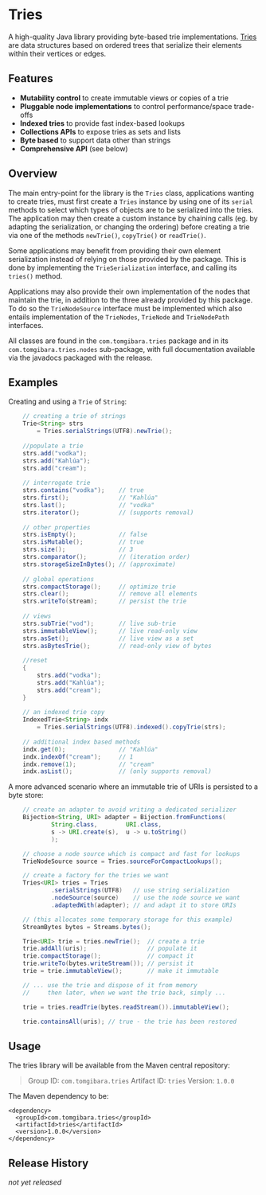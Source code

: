 Tries
=====

A high-quality Java library providing byte-based trie implementations.
[Tries][0] are data structures based on ordered trees that serialize their
elements within their vertices or edges.

Features
--------

* **Mutability control**
  to create immutable views or copies of a trie
* **Pluggable node implementations**
  to control performance/space trade-offs
* **Indexed tries**
  to provide fast index-based lookups
* **Collections APIs**
  to expose tries as sets and lists
* **Byte based**
  to support data other than strings
* **Comprehensive API**
  (see below)

Overview
--------

The main entry-point for the library is the `Tries` class, applications wanting
to create tries, must first create a `Tries` instance by using one of its
`serial` methods to select which types of objects are to be serialized into the
tries. The application may then create a custom instance by chaining calls
(eg. by adapting the serialization, or changing the ordering) before creating
a trie via one of the methods `newTrie()`, `copyTrie()` or `readTrie()`.

Some applications may benefit from providing their own element serialization
instead of relying on those provided by the package. This is done by
implementing the `TrieSerialization` interface, and calling its
`tries()` method.

Applications may also provide their own implementation of the nodes that
maintain the trie, in addition to the three already provided by this package.
To do so the `TrieNodeSource` interface must be implemented which also entails
implementation of the `TrieNodes`, `TrieNode` and `TrieNodePath`
interfaces.

All classes are found in the `com.tomgibara.tries` package and in its
`com.tomgibara.tries.nodes` sub-package, with full documentation available
via the javadocs packaged with the release.

Examples
--------

Creating and using a `Trie` of `String`:

```java
	// creating a trie of strings
	Trie<String> strs
		= Tries.serialStrings(UTF8).newTrie();
	
	//populate a trie
	strs.add("vodka");
	strs.add("Kahlúa");
	strs.add("cream");
	
	// interrogate trie
	strs.contains("vodka");    // true
	strs.first();              // "Kahlúa"
	strs.last();               // "vodka"
	strs.iterator();           // (supports removal)
	
	// other properties
	strs.isEmpty();            // false
	strs.isMutable();          // true
	strs.size();               // 3
	strs.comparator();         // (iteration order)
	strs.storageSizeInBytes(); // (approximate)
	
	// global operations
	strs.compactStorage();     // optimize trie
	strs.clear();              // remove all elements
	strs.writeTo(stream);      // persist the trie
	
	// views
	strs.subTrie("vod");       // live sub-trie
	strs.immutableView();      // live read-only view
	strs.asSet();              // live view as a set
	strs.asBytesTrie();        // read-only view of bytes
	
	//reset
	{
		strs.add("vodka");
		strs.add("Kahlúa");
		strs.add("cream");
	}
	
	// an indexed trie copy
	IndexedTrie<String> indx
		= Tries.serialStrings(UTF8).indexed().copyTrie(strs);
	
	// additional index based methods
	indx.get(0);               // "Kahlúa"
	indx.indexOf("cream");     // 1
	indx.remove(1);            // "cream"
	indx.asList();             // (only supports removal)
```

A more advanced scenario where an immutable trie of URIs is persisted to a byte
store:

```java
	// create an adapter to avoid writing a dedicated serializer
	Bijection<String, URI> adapter = Bijection.fromFunctions(
			String.class,        URI.class,
			s -> URI.create(s),  u -> u.toString()
			);

	// choose a node source which is compact and fast for lookups
	TrieNodeSource source = Tries.sourceForCompactLookups();

	// create a factory for the tries we want
	Tries<URI> tries = Tries
			.serialStrings(UTF8)   // use string serialization
			.nodeSource(source)    // use the node source we want
			.adaptedWith(adapter); // and adapt it to store URIs

	// (this allocates some temporary storage for this example)
	StreamBytes bytes = Streams.bytes();

	Trie<URI> trie = tries.newTrie();  // create a trie
	trie.addAll(uris);                 // populate it
	trie.compactStorage();             // compact it
	trie.writeTo(bytes.writeStream()); // persist it
	trie = trie.immutableView();       // make it immutable

	// ... use the trie and dispose of it from memory
	//     then later, when we want the trie back, simply ...

	trie = tries.readTrie(bytes.readStream()).immutableView();

	trie.containsAll(uris); // true - the trie has been restored
```

Usage
-----

The tries library will be available from the Maven central repository:

> Group ID:    `com.tomgibara.tries`
> Artifact ID: `tries`
> Version:     `1.0.0`

The Maven dependency to be:

    <dependency>
      <groupId>com.tomgibara.tries</groupId>
      <artifactId>tries</artifactId>
      <version>1.0.0</version>
    </dependency>

Release History
---------------

*not yet released*


[0]: https://en.wikipedia.org/wiki/Trie